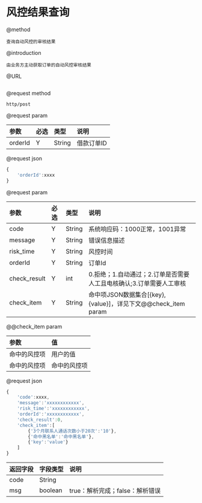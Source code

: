 # 风控结果查询

@method

```
查询自动风控的审核结果
```

@introduction

```
由业务方主动获取订单的自动风控审核结果
```

@URL

```

```

@request method

```
http/post
```

@request param

| 参数 | 必选 | 类型 | 说明 |
| :--- | :--- | :--- | :--- |
| orderId | Y | String | 借款订单ID |

@request json

```js
{
    'orderId':xxxx
}
```

@request param

| 参数 | 必选 | 类型 | 说明 |
| :--- | :--- | :--- | :--- |
| code | Y | String | 系统响应码：1000正常，1001异常 |
| message | Y | String | 错误信息描述 |
| risk\_time | Y | String | 风控时间 |
| orderId | Y | String | 订单Id |
| check\_result | Y | int | 0.拒绝；1.自动通过；2.订单是否需要人工且电核确认;3.订单需要人工审核 |
| check\_item | Y | String | 命中项JSON数据集合\[{key},{value}\]，详见下文@@check\_item param |

@@check\_item param

| 参数 | 值 |
| :--- | :--- |
| 命中的风控项 | 用户的值 |
| 命中的风控项 | 命中的风控项 |

@request json

```js
{
    'code':xxxx,
    'message':'xxxxxxxxxxxx',
    'risk_time':'xxxxxxxxxxxx',
    'orderId':'xxxxxxxxxxxx',      
    'check_result':0,
    'check_item':[
        {'3个月联系人通话次数小于20次':'10'},
        {'命中黑名单':'命中黑名单'},
        {'key':'value'}
    ]
}
```

| 返回字段 | 字段类型 | 说明 |
| :--- | :--- | :--- |
| code | String |  |
| msg | boolean | true：解析完成；false：解析错误 |



